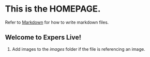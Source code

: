 # This is the **HOMEPAGE**.
Refer to [Markdown](http://daringfireball.net/projects/markdown/) for how to write markdown files.
## Welcome to Expers Live!
1. Add images to the *images* folder if the file is referencing an image.
